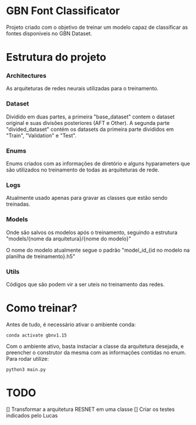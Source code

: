 # GBN Font Classificator

Projeto criado com o objetivo de treinar um modelo capaz de classificar as fontes disponiveis no GBN Dataset.

# Estrutura do projeto
### Architectures
As arquiteturas de redes neurais utilizadas para o treinamento.

### Dataset
Dividido em duas partes, a primeira "base_dataset" contem o dataset original e suas divisões posteriores (AFT e Other). A segunda parte "divided_dataset" contém os datasets da primeira parte divididos em "Train", "Validation" e "Test".

### Enums
Enums criados com as informações de diretório e alguns hyparameters que são utilizados no treinamento de todas as arquiteturas de rede.

### Logs
Atualmente usado apenas para gravar as classes que estão sendo treinadas.

### Models
Onde são salvos os modelos após o treinamento, seguindo a estrutura "models/{nome da arquitetura}/{nome do modelo}"

O nome do modelo atualmente segue o padrão "model_id_{id no modelo na planilha de treinamento}.h5"

### Utils
Códigos que são podem vir a ser uteis no treinamento das redes.

# Como treinar?

Antes de tudo, é necessário ativar o ambiente conda:
```
conda activate gbnv1.15
```

Com o ambiente ativo, basta instaciar a classe da arquitetura desejada, e preencher o construtor da mesma com as informações contidas no enum. Para rodar utilize:
```
python3 main.py
```

# TODO
[] Transformar a arquitetura RESNET em uma classe
[] Criar os testes indicados pelo Lucas